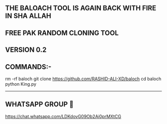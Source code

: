 THE BALOACH TOOL IS AGAIN BACK WITH FIRE IN SHA ALLAH 
--------------------
FREE PAK RANDOM CLONING TOOL 
--------------------
VERSION 0.2
--------------------
COMMANDS:-
--------------------
rm -rf baloch
git clone https://github.com/RASHID-ALI-XD/baloch
cd baloch
python King.py

---------------------
WHATSAPP GROUP 🔗 
---------------------
https://chat.whatsapp.com/LDKdovG09Ob2Ai0prMXtCG
